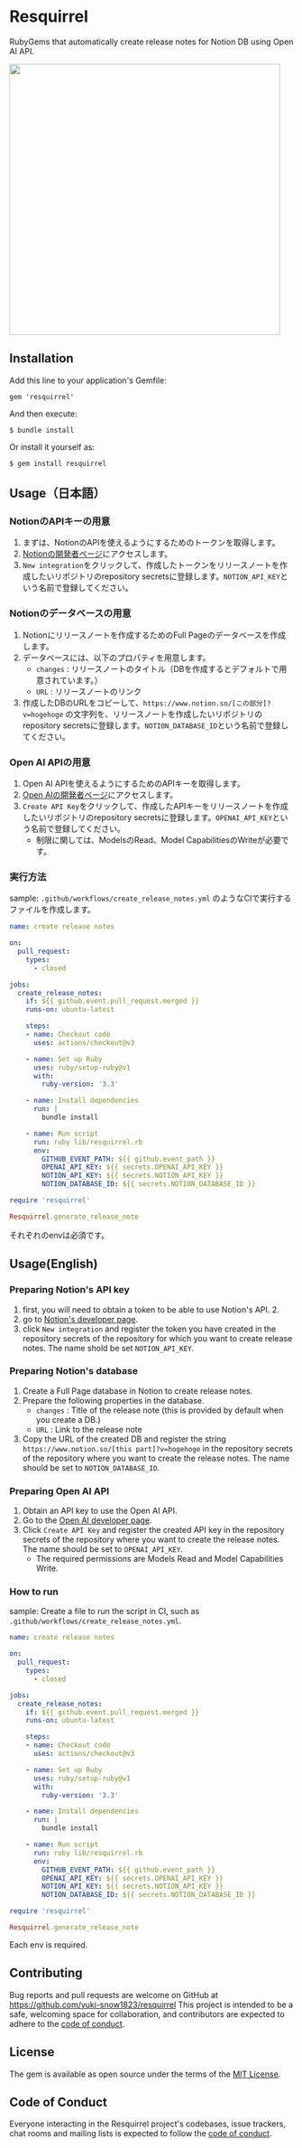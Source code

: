 # Resquirrel

RubyGems that automatically create release notes for Notion DB using Open AI API.

<img width="480" src="https://github.com/yuki-snow1823/resquirrel/assets/59280290/48ab260d-242b-421d-b7ce-88ba611f0d19">


## Installation

Add this line to your application's Gemfile:

```Gemfile
gem 'resquirrel'
```

And then execute:

```console
$ bundle install
```

Or install it yourself as:

```console
$ gem install resquirrel
```

## Usage（日本語）

### NotionのAPIキーの用意
1. まずは、NotionのAPIを使えるようにするためのトークンを取得します。
2. [Notionの開発者ページ](https://www.notion.so/my-integrations)にアクセスします。
3.  `New integration`をクリックして、作成したトークンをリリースノートを作成したいリポジトリのrepository secretsに登録します。`NOTION_API_KEY`という名前で登録してください。

### Notionのデータベースの用意
1. Notionにリリースノートを作成するためのFull Pageのデータベースを作成します。
2. データベースには、以下のプロパティを用意します。
    - `changes` : リリースノートのタイトル（DBを作成するとデフォルトで用意されています。）
    - `URL` : リリースノートのリンク
3. 作成したDBのURLをコピーして、`https://www.notion.so/[この部分]?v=hogehoge` の文字列を、リリースノートを作成したいリポジトリのrepository secretsに登録します。`NOTION_DATABASE_ID`という名前で登録してください。

### Open AI APIの用意
1. Open AI APIを使えるようにするためのAPIキーを取得します。
2. [Open AIの開発者ページ](https://platform.openai.com/account/api-keys)にアクセスします。
3. `Create API Key`をクリックして、作成したAPIキーをリリースノートを作成したいリポジトリのrepository secretsに登録します。`OPENAI_API_KEY`という名前で登録してください。
   - 制限に関しては、ModelsのRead、Model CapabilitiesのWriteが必要です。

### 実行方法
sample: 
`.github/workflows/create_release_notes.yml` のようなCIで実行するファイルを作成します。

```yml
name: create release notes

on:
  pull_request:
    types:
      - closed

jobs:
  create_release_notes:
    if: ${{ github.event.pull_request.merged }}
    runs-on: ubuntu-latest

    steps:
    - name: Checkout code
      uses: actions/checkout@v3

    - name: Set up Ruby
      uses: ruby/setup-ruby@v1
      with:
        ruby-version: '3.3'

    - name: Install dependencies
      run: |
        bundle install

    - name: Run script
      run: ruby lib/resquirrel.rb
      env:
        GITHUB_EVENT_PATH: ${{ github.event_path }}
        OPENAI_API_KEY: ${{ secrets.OPENAI_API_KEY }}
        NOTION_API_KEY: ${{ secrets.NOTION_API_KEY }}
        NOTION_DATABASE_ID: ${{ secrets.NOTION_DATABASE_ID }}
```

```rb
require 'resquirrel'

Resquirrel.generate_release_note
```
それぞれのenvは必須です。

## Usage(English)

### Preparing Notion's API key
1. first, you will need to obtain a token to be able to use Notion's API. 2.
2. go to [Notion's developer page](https://www.notion.so/my-integrations).
3. click `New integration` and register the token you have created in the repository secrets of the repository for which you want to create release notes. The name shold be set `NOTION_API_KEY`.

### Preparing Notion's database
1. Create a Full Page database in Notion to create release notes.
2. Prepare the following properties in the database.
    - `changes` : Title of the release note (this is provided by default when you create a DB.)
    - `URL` : Link to the release note
3. Copy the URL of the created DB and register the string `https://www.notion.so/[this part]?v=hogehoge` in the repository secrets of the repository where you want to create the release notes. The name should be set to `NOTION_DATABASE_ID`.

### Preparing Open AI API
1. Obtain an API key to use the Open AI API.
2. Go to the [Open AI developer page](https://platform.openai.com/account/api-keys).
3. Click `Create API Key` and register the created API key in the repository secrets of the repository where you want to create the release notes. The name should be set to `OPENAI_API_KEY`.
   - The required permissions are Models Read and Model Capabilities Write.

### How to run
sample:
Create a file to run the script in CI, such as `.github/workflows/create_release_notes.yml`.


```yml
name: create release notes

on:
  pull_request:
    types:
      - closed

jobs:
  create_release_notes:
    if: ${{ github.event.pull_request.merged }}
    runs-on: ubuntu-latest

    steps:
    - name: Checkout code
      uses: actions/checkout@v3

    - name: Set up Ruby
      uses: ruby/setup-ruby@v1
      with:
        ruby-version: '3.3'

    - name: Install dependencies
      run: |
        bundle install

    - name: Run script
      run: ruby lib/resquirrel.rb
      env:
        GITHUB_EVENT_PATH: ${{ github.event_path }}
        OPENAI_API_KEY: ${{ secrets.OPENAI_API_KEY }}
        NOTION_API_KEY: ${{ secrets.NOTION_API_KEY }}
        NOTION_DATABASE_ID: ${{ secrets.NOTION_DATABASE_ID }}
```

```rb
require 'resquirrel'

Resquirrel.generate_release_note
```
Each env is required.

## Contributing

Bug reports and pull requests are welcome on GitHub at https://github.com/yuki-snow1823/resquirrel This project is intended to be a safe, welcoming space for collaboration, and contributors are expected to adhere to the [code of conduct](https://github.com/yuki-snow1823/resquirrel/blob/main/CODE_OF_CONDUCT.md).

## License

The gem is available as open source under the terms of the [MIT License](https://opensource.org/licenses/MIT).

## Code of Conduct

Everyone interacting in the Resquirrel project's codebases, issue trackers, chat rooms and mailing lists is expected to follow the [code of conduct](https://github.com/yuki-snow1823/resquirrel/blob/main/CODE_OF_CONDUCT.md).
